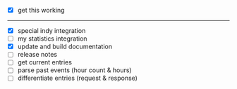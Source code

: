 - [X] get this working
---
- [X] special indy integration
- [ ] my statistics integration
- [X] update and build documentation
- [ ] release notes
- [ ] get current entries
- [ ] parse past events (hour count & hours)
- [ ] differentiate entries (request & response)
